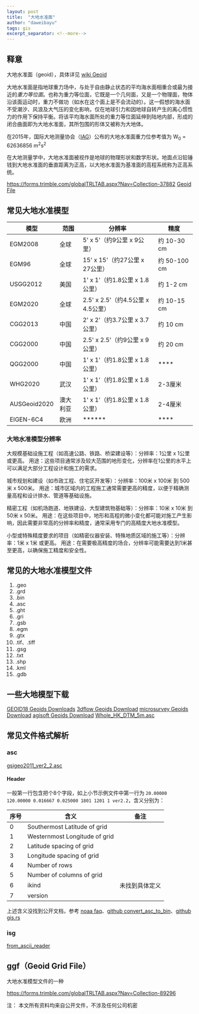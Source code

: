 ```yaml
---
layout: post
title:  "大地水准面"
author: "daweibayu"
tags: gis
excerpt_separator: <!--more-->
---
```


<!--more-->

## 释意

大地水准面（geoid），具体详见 [wiki Geoid](https://en.wikipedia.org/wiki/Geoid)

大地水准面是指地球重力场中，与处于自由静止状态的平均海水面相重合或最为接近的*重力等位面*。也称为重力等位面，它既是一个几何面，又是一个物理面，物体沿该面运动时，重力不做功（如水在这个面上是不会流动的）。这一假想的海水面不受潮汐、风浪及大气压的变化影响，仅在地球引力和因地球自转产生的离心惯性力的作用下保持平衡。将该平均海水面所处的重力等位面延伸到陆地内部，形成的闭合曲面即为大地水准面，其所包围的形体又被称为大地体。

在2015年，国际大地测量协会（[IAG](https://www.iag-aig.org/doc/travaux/Travaux2015/26_Concept_IHRS_Actions_Proposal_V28.pdf)）公布的大地水准面重力位参考值为 W<sub>0</sub> = 62636856 m<sup>2</sup>s<sup>2</sup>

在大地测量学中，大地水准面被视作是地球的物理形状和数学形状。地面点沿铅锤钱到大地水准面的垂直距离为正高，以大地水准面为基准面的高程系统称为正高系统。

https://forms.trimble.com/globalTRLTAB.aspx?Nav=Collection-37882
[Geoid File](https://forms.trimble.com/globalTRLTAB.aspx?Nav=Collection-37882)


## 常见大地水准模型


|  模型  |  范围  |  分辨率  |  精度  |
|---|---|---|---|
| EGM2008 | 全球 | 5' x 5'（约9公里 x 9公里） | 约 10-30 cm |
| EGM96 | 全球 | 15' x 15'（约27公里 x 27公里） | 约 50-100 cm |
| USGG2012 | 美国 | 1' x 1'（约1.8公里 x 1.8公里） | 约 1-2 cm |
| EGM2020 | 全球 | 2.5' x 2.5'（约4.5公里 x 4.5公里） | 约 10-15 cm |
| CGG2013 | 中国 | 2' x 2'（约3.7公里 x 3.7公里） | 约 10 cm |
| CGG2000 | 中国 | 2.5' x 2.5'（约9公里 x 9公里） | 约 20 cm |
| QGG2000 | 中国 | 1' x 1'（约1.8公里 x 1.8公里） | **** |
| WHG2020 | 武汉 | 1' x 1'（约1.8公里 x 1.8公里） | 2-3厘米 |
| AUSGeoid2020 | 澳大利亚 | 1' x 1'（约1.8公里 x 1.8公里） | 2-4厘米 |
| EIGEN-6C4 | 欧洲 | ****** | **** |


### 大地水准模型分辨率


大规模基础设施工程（如高速公路、铁路、桥梁建设等）：分辨率：1公里 x 1公里 或更高。
用途：这些项目通常涉及较大范围的地形变化，分辨率在1公里的水平上可以满足大部分工程设计和施工的需求。


城市规划和建设（如市政工程、住宅区开发等）：分辨率：100米 x 100米 到 500米 x 500米。
用途：城市区域内的工程施工通常需要更高的精度，以便于精确测量高程和设计排水、管道等基础设施。


精密工程（如机场跑道、地铁建设、大型建筑物基础等）：分辨率：10米 x 10米 到 50米 x 50米。
用途：在这些项目中，地形和高程的微小变化都可能对施工产生影响，因此需要非常高的分辨率和精度，通常采用专门的高精度大地水准模型。


小型或特殊精度要求的项目（如精密仪器安装、特殊地质区域的施工等）：分辨率：1米 x 1米 或更高。
用途：在需要极高精度的场合，分辨率可能需要达到1米甚至更高，以确保施工精度和安全性。


## 常见的大地水准模型文件

1. .geo
2. .grd
3. .bin
4. .asc
5. .ght
6. .gri
7. .gsb
8. .egm
9. .gtx
10. .tif、.tiff
11. .gsg
12. .txt
13. .shp
14. .kml
15. .gdb

## 一些大地模型下载

[GEOID18 Geoids Downloads](https://geodesy.noaa.gov/GEOID/GEOID18/downloads.shtml)
[3dflow Geoids Download](https://www.3dflow.net/geoids/)
[microsurvey Geoids Download](https://helpdesk.microsurvey.com/article/481-world-geoid-models-download)
[agisoft Geoids Download](https://www.agisoft.com/downloads/geoids/)
[Whole_HK_DTM_5m.asc](https://www.landsd.gov.hk/landsd_psi_data/SMO/data/Whole_HK_DTM_5m.zip)



## 常见文件格式解析

### asc
[gsigeo2011_ver2_2.asc](https://github.com/nimbus1170/GeoViewer_sample/blob/b52d99a6d54fad1b8dc593e00ac853f573b9cd4b/bin/Debug/net6.0-windows/gsi/gsigeo2011_ver2_2_asc/program/gsigeo2011_ver2_2.asc)


#### Header
一般第一行包含把个8个字段，如上小节示例文件中第一行为 `20.00000 120.00000 0.016667 0.025000 1801 1201 1 ver2.2`，含义分别为：

|  序号  |  含义  |  备注  |
|---|---|---|
| 0 | Southermost Latitude  of grid |  |
| 1 | Westernmost Longitude of grid |  |
| 2 | Latitude spacing  of grid |  |
| 3 | Longitude spacing of grid  |  |
| 4 | Number of rows  |  |
| 5 | Number of columns of grid |  |
| 6 | ikind | 未找到具体定义 |
| 7 | version |  |

上述含义没找到公开文档，参考 [noaa faq](https://www.ngs.noaa.gov/GEOID/GEOID12/faq_2012.shtml)、[github convert_asc_to_bin](https://github.com/MIERUNE/japan-geoid/blob/5581fa5d25922c802e3f6c0183a8648c555ce38a/japan-geoid-py/examples/pure_python_gsi_geoid.py#L14)、[github gis.rs](https://github.com/MIERUNE/japan-geoid/blob/main/src/gsi.rs#L194)


### isg
[from_ascii_reader](https://www.isgeoid.polimi.it/Geoid/Asia/Japan/public/GSIGEO2011_20170628.isg)


## ggf（Geoid Grid File）
大地水准模型文件的一种
[](https://wiki.openstreetmap.org/wiki/Trimble_GGF)


https://forms.trimble.com/globalTRLTAB.aspx?Nav=Collection-89296




注：
本文所有资料均来自公开文件，不涉及任何公司机密